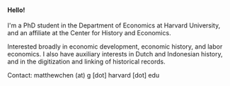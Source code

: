 #### Hello!

I'm a PhD student in the Department of Economics at Harvard University, and an affiliate at the Center for History and Economics.

Interested broadly in economic development, economic history, and labor economics. I also have auxiliary interests in Dutch and Indonesian history, and in the digitization and linking of historical records.

Contact: matthewchen (at) g [dot] harvard [dot] edu 
